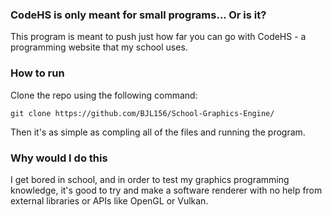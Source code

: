 ### CodeHS is only meant for small programs... Or is it?

This program is meant to push just how far you can go with CodeHS - a programming website that my school uses.

### How to run
Clone the repo using the following command:
```
git clone https://github.com/BJL156/School-Graphics-Engine/
```
Then it's as simple as compling all of the files and running the program.

### Why would I do this
I get bored in school, and in order to test my graphics programming knowledge, it's good to try and make a software renderer with no help from external libraries or APIs like OpenGL or Vulkan.
